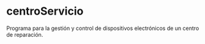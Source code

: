 # centroServicio
Programa para la gestión y control de dispositivos electrónicos de un centro de reparación.
